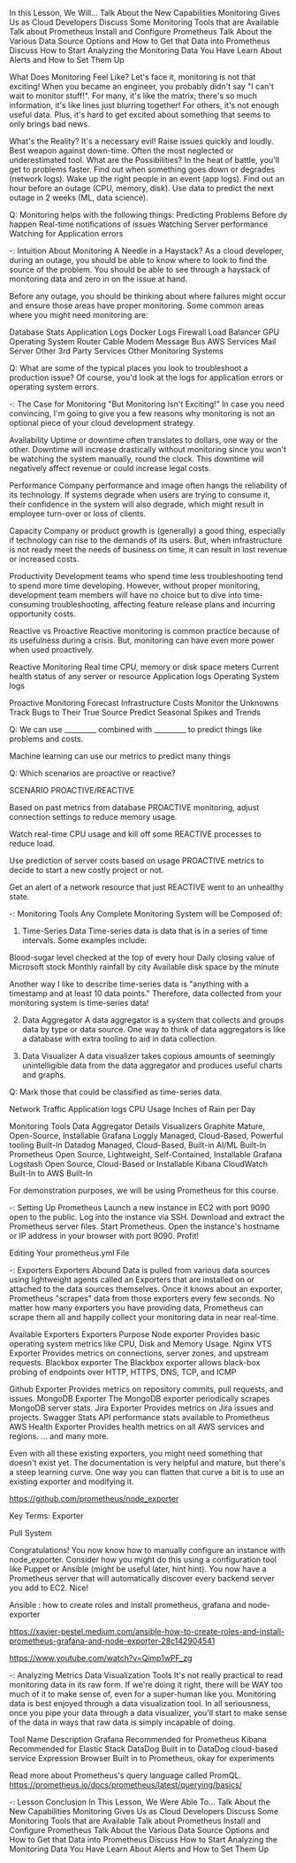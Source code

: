 In this Lesson, We Will...
Talk About the New Capabilities Monitoring Gives Us as Cloud Developers
Discuss Some Monitoring Tools that are Available
Talk about Prometheus
Install and Configure Prometheus
Talk About the Various Data Source Options and How to Get that Data into Prometheus
Discuss How to Start Analyzing the Monitoring Data You Have
Learn About Alerts and How to Set Them Up

What Does Monitoring Feel Like?
Let's face it, monitoring is not that exciting! When you became an engineer, you probably didn't say "I can't wait to monitor stuff!". For many, it's like the matrix; there's so much information, it's like lines just blurring together! For others, it's not enough useful data. Plus, it's hard to get excited about something that seems to only brings bad news.

What's the Reality?
It's a necessary evil!
Raise issues quickly and loudly.
Best weapon against down-time.
Often the most neglected or underestimated tool.
What are the Possibilities?
In the heat of battle, you'll get to problems faster.
Find out when something goes down or degrades (network logs).
Wake up the right people in an event (app logs).
Find out an hour before an outage (CPU, memory, disk).
Use data to predict the next outage in 2 weeks (ML, data science).

Q: Monitoring helps with the following things:
Predicting Problems Before dy happen
Real-time notifications of issues
Watching Server performance
Watching for Application errors

-: Intuition About Monitoring
A Needle in a Haystack?
As a cloud developer, during an outage, you should be able to know 
where to look to find the source of the problem. You should be able 
to see through a haystack of monitoring data and zero in on the issue 
at hand.

Before any outage, you should be thinking about where failures might 
occur and ensure those areas have proper monitoring. Some common 
areas where you might need monitoring are:

Database Stats
Application Logs
Docker Logs
Firewall
Load Balancer
GPU
Operating System
Router
Cable Modem
Message Bus
AWS Services
Mail Server
Other 3rd Party Services
Other Monitoring Systems

Q: What are some of the typical places you look to troubleshoot a production issue?
Of course, you'd look at the logs for application errors or operating system errors.

-: The Case for Monitoring
"But Monitoring Isn't Exciting!"
In case you need convincing, I'm going to give you a few reasons why monitoring is not an optional piece of your cloud development strategy.

Availability
Uptime or downtime often translates to dollars, one way or the other. Downtime will increase drastically without monitoring since you won't be watching the system manually, round the clock. This downtime will negatively affect revenue or could increase legal costs.

Performance
Company performance and image often hangs the reliability of its technology. If systems degrade when users are trying to consume it, their confidence in the system will also degrade, which might result in employee turn-over or loss of clients.

Capacity
Company or product growth is (generally) a good thing, especially if technology can rise to the demands of its users. But, when infrastructure is not ready meet the needs of business on time, it can result in lost revenue or increased costs.

Productivity
Development teams who spend time less troubleshooting tend to spend more time developing. However, without proper monitoring, development team members will have no choice but to dive into time-consuming troubleshooting, affecting feature release plans and incurring opportunity costs.

Reactive vs Proactive
Reactive monitoring is common practice because of its usefulness during a crisis. But, monitoring can have even more power when used proactively.

Reactive Monitoring
Real time CPU, memory or disk space meters
Current health status of any server or resource
Application logs
Operating System logs

Proactive Monitoring
Forecast Infrastructure Costs
Monitor the Unknowns
Track Bugs to Their True Source
Predict Seasonal Spikes and Trends

Q: We can use _________ combined with _________ to predict things 
like problems and costs.

Machine learning can use our metrics to predict many things

Q: Which scenarios are proactive or reactive?

SCENARIO                                                    PROACTIVE/REACTIVE

Based on past metrics from database             PROACTIVE
monitoring, adjust connection settings 
to reduce memory usage.


Watch real-time CPU usage and kill off some     REACTIVE
processes to reduce load.


Use prediction of server costs based on usage    PROACTIVE
metrics to decide to start a new costly project 
or not.


Get an alert of a network resource that just        REACTIVE
went to an unhealthy state.

-: Monitoring Tools
Any Complete Monitoring System will be Composed of:
1. Time-Series Data
Time-series data is data that is in a series of time intervals. Some 
examples include:

Blood-sugar level checked at the top of every hour
Daily closing value of Microsoft stock
Monthly rainfall by city
Available disk space by the minute

Another way I like to describe time-series data is "anything with 
a timestamp and at least 10 data points." Therefore, data collected 
from your monitoring system is time-series data!

2. Data Aggregator
A data aggregator is a system that collects and groups data by 
type or data source. One way to think of data aggregators is 
like a database with extra tooling to aid in data collection.

3. Data Visualizer
A data visualizer takes copious amounts of seemingly unintelligible 
data from the data aggregator and produces useful charts and graphs.

Q: Mark those that could be classified as time-series data.

Network Traffic
Application logs
CPU Usage
Inches of Rain per Day


Monitoring Tools
Data Aggregator	                    Details	Visualizers
Graphite	Mature,                 Open-Source, Installable	Grafana
Loggly	Managed,                    Cloud-Based, Powerful tooling	Built-In
Datadog	Managed,                Cloud-Based, Built-in AI/ML	Built-In
Prometheus	                    Open Source, Lightweight, Self-Contained, Installable	Grafana
Logstash	                        Open Source, Cloud-Based or Installable	Kibana
CloudWatch	                    Built-In to AWS	Built-In

For demonstration purposes, we will be using Prometheus for this course.


-: Setting Up Prometheus
Launch a new instance in EC2 with port 9090 open to the public.
Log into the instance via SSH.
Download and extract the Prometheus server files.
Start Prometheus.
Open the instance's hostname or IP address in your browser with port 9090.
Profit!

Editing Your prometheus.yml File


-: Exporters
Exporters Abound
Data is pulled from various data sources using lightweight agents called an 
Exporters that are installed on or attached to the data sources themselves. 
Once it knows about an exporter, Prometheus "scrapes" data from those 
exporters every few seconds. No matter how many exporters you have 
providing data, Prometheus can scrape them all and happily collect your 
monitoring data in near real-time.

Available Exporters
Exporters	                Purpose
Node exporter	        Provides basic operating system metrics like CPU, Disk and Memory Usage.
Nginx VTS Exporter	Provides metrics on connections, server zones, and upstream requests.
Blackbox exporter	    The Blackbox exporter allows black-box probing of endpoints over HTTP,  HTTPS, DNS, TCP, and ICMP

Github Exporter	        Provides metrics on repository commits, pull requests, and issues.
MongoDB Exporter	The MongoDB exporter periodically scrapes MongoDB server stats.
Jira Exporter	            Provides metrics on Jira issues and projects.
Swagger Stats	        API performance stats available to Prometheus
AWS Health Exporter	Provides health metrics on all AWS services and regions.
... and many more.

Even with all these existing exporters, you might need something that doesn't exist yet. The documentation is very helpful and mature, but there's a steep learning curve. One way you can flatten that curve a bit is to use an existing exporter and modifying it.

https://github.com/prometheus/node_exporter

Key Terms:
Exporter

Pull System

Congratulations!
You now know how to manually configure an instance with node_exporter.
Consider how you might do this using a configuration tool like Puppet or Ansible (might be useful later, hint hint).
You now have a Prometheus server that will automatically discover every backend server you add to EC2. Nice!



Ansible : how to create roles and install prometheus, grafana and node-exporter

https://xavier-pestel.medium.com/ansible-how-to-create-roles-and-install-prometheus-grafana-and-node-exporter-28c142904541

https://www.youtube.com/watch?v=Qimp1wPF_zg


-: Analyzing Metrics
Data Visualization Tools
It's not really practical to read monitoring data in its raw form. If we're doing it right, there will be WAY too much of it to make sense of, even for a super-human like you. Monitoring data is best enjoyed through a data visualization tool. In all seriousness, once you pipe your data through a data visualizer, you'll start to make sense of the data in ways that raw data is simply incapable of doing.

Tool Name	        Description
Grafana	            Recommended for Prometheus
Kibana	            Recommended for Elastic Stack
DataDog	            Built in to DataDog cloud-based service
Expression          Browser	Built in to Prometheus, okay for experiments

Read more about Prometheus's query language called PromQL.
https://prometheus.io/docs/prometheus/latest/querying/basics/


-: Lesson Conclusion
In This Lesson, We Were Able To...
Talk About the New Capabilities Monitoring Gives Us as Cloud Developers
Discuss Some Monitoring Tools that are Available
Talk about Prometheus
Install and Configure Prometheus
Talk About the Various Data Source Options and How to Get that Data into Prometheus
Discuss How to Start Analyzing the Monitoring Data You Have
Learn About Alerts and How to Set Them Up